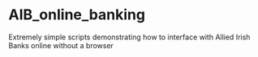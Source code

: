 # AIB_online_banking
Extremely simple scripts demonstrating how to interface with Allied Irish Banks online without a browser
